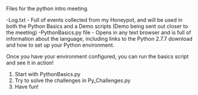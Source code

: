 Files for the python intro meeting.  

-Log.txt - Full of events collected from my Honeypot, and will be used in both the Python Basics and a Demo scripts (Demo being sent out closer to the meeting)
-PythonBasics.py file - Opens in any text browser and is full of information about the language, including links to the Python 2.7.7 download and how to set up your Python environment.

Once you have your environment configured, you can run the basics script and see it in action!

1. Start with PythonBasics.py
2. Try to solve the challenges in Py_Challenges.py
3. Have fun!

